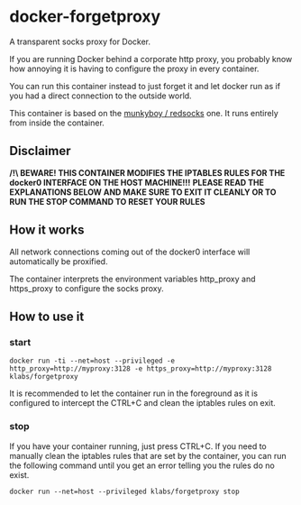 # docker-forgetproxy

A transparent socks proxy for Docker.

If you are running Docker behind a corporate http proxy, you probably know how annoying it is
having to configure the proxy in every container.

You can run this container instead to just forget it and let docker run as if you had a direct connection
to the outside world.

This container is based on the [munkyboy / redsocks](https://registry.hub.docker.com/u/munkyboy/redsocks/) one.
It runs entirely from inside the container.


## Disclaimer 

**/!\ BEWARE! THIS CONTAINER MODIFIES THE IPTABLES RULES FOR THE docker0 INTERFACE ON THE HOST MACHINE!!!**
**PLEASE READ THE EXPLANATIONS BELOW AND MAKE SURE TO EXIT IT CLEANLY OR TO RUN THE STOP COMMAND TO RESET YOUR RULES**


## How it works

All network connections coming out of the docker0 interface will automatically be proxified.

The container  interprets the environment variables http_proxy and https_proxy to configure the socks proxy. 


## How to use it

### start

    docker run -ti --net=host --privileged -e http_proxy=http://myproxy:3128 -e https_proxy=http://myproxy:3128 klabs/forgetproxy

It is recommended to let the container run in the foreground as it is configured to intercept the CTRL+C and clean
the iptables rules on exit.

### stop

If you have your container running, just press CTRL+C.
If you need to manually clean the iptables rules that are set by the container, you can run the following command
until you get an error telling you the rules do no exist.

    docker run --net=host --privileged klabs/forgetproxy stop
